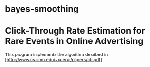 # bayes-smoothing
# Click-Through Rate Estimation for Rare Events in Online Advertising

  This program implements the algorithm desribed in [http://www.cs.cmu.edu/~xuerui/papers/ctr.pdf]
